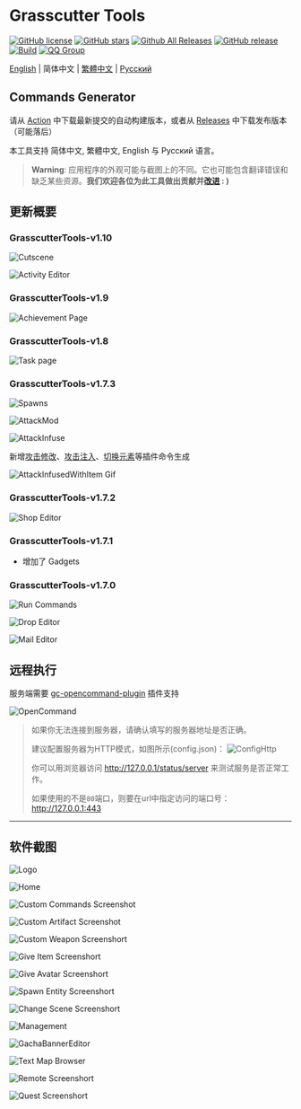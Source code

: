 # Grasscutter Tools

[![GitHub license](https://img.shields.io/github/license/jie65535/GrasscutterCommandGenerator)](https://github.com/jie65535/GrasscutterCommandGenerator/blob/main/LICENSE)
[![GitHub stars](https://img.shields.io/github/stars/jie65535/GrasscutterCommandGenerator)](https://github.com/jie65535/GrasscutterCommandGenerator/stargazers)
[![Github All Releases](https://img.shields.io/github/downloads/jie65535/GrasscutterCommandGenerator/total.svg)](https://github.com/jie65535/GrasscutterCommandGenerator/releases)
[![GitHub release](https://img.shields.io/github/v/release/jie65535/GrasscutterCommandGenerator)](https://github.com/jie65535/GrasscutterCommandGenerator/releases/latest)
[![Build](https://github.com/jie65535/GrasscutterCommandGenerator/actions/workflows/build.yml/badge.svg)](https://github.com/jie65535/GrasscutterCommandGenerator/actions/workflows/build.yml)
[![QQ Group](https://pub.idqqimg.com/wpa/images/group.png)](http://qm.qq.com/cgi-bin/qm/qr?_wv=1027&k=fBizzp6RwJsIY7gFlmd4L-WG0V3aF8X3&authKey=mTjf%2B7jCIZess1HTRi05e5yi%2FHKA1auMwE8%2FJ960PFWk8WMATST654gWPi4OTHTZ&noverify=0&group_code=835489603)

[English](README.md) | 简体中文 | [繁體中文](README_zh-tw.md) | [Русский](README_ru-RU.md)

## Commands Generator

请从 [Action](https://github.com/jie65535/GrasscutterCommandGenerator/actions/workflows/build.yml) 中下载最新提交的自动构建版本，或者从 [Releases](https://github.com/jie65535/GrasscutterCommandGenerator/releases) 中下载发布版本（可能落后）

本工具支持 简体中文, 繁體中文, English 与 Русский 语言。

> **Warning**: 应用程序的外观可能与截图上的不同。它也可能包含翻译错误和缺乏某些资源。**我们欢迎各位为此工具做出贡献并<a href="./Source/GrasscutterTools/Resources/zh-cn">改进</a> : )**

## 更新概要

### GrasscutterTools-v1.10
![Cutscene](Doc/Screenshots/7-ChangeScene.png)

![Activity Editor](Doc/Screenshots/20-ActivityEditor.png)

### GrasscutterTools-v1.9
![Achievement Page](Doc/Screenshots/19-AchievementPage.png)

### GrasscutterTools-v1.8
![Task page](Doc/Screenshots/18-TaskPage.png)

### GrasscutterTools-v1.7.3
![Spawns](Doc/Screenshots/6-SpawnEntity.png)

![AttackMod](Doc/Screenshots/6.1-AttackMod.png)

![AttackInfuse](Doc/Screenshots/6.2-AttackInfuse.png)

新增[攻击修改](https://github.com/NotThorny/AttackModifier)、[攻击注入](https://github.com/snoobi-seggs/AttackInfusedWithItem)、[切换元素](https://github.com/Penelopeep/SwitchElementTraveller)等插件命令生成

![AttackInfusedWithItem Gif](Doc/Screenshots/AttackMod.gif)

### GrasscutterTools-v1.7.2
![Shop Editor](Doc/Screenshots/17-ShopEditor.png)

### GrasscutterTools-v1.7.1
 - 增加了 Gadgets

### GrasscutterTools-v1.7.0

![Run Commands](Doc/Screenshots/RunMultipleCommands.png)

![Drop Editor](Doc/Screenshots/15-DropEditor.png)

![Mail Editor](Doc/Screenshots/16-MailEditor.png)

## 远程执行

服务端需要 [gc-opencommand-plugin](https://github.com/jie65535/gc-opencommand-plugin) 插件支持

![OpenCommand](Doc/Screenshots/OpenCommand.gif)

> 如果你无法连接到服务器，请确认填写的服务器地址是否正确。
> 
> 建议配置服务器为HTTP模式，如图所示(config.json)：
> ![ConfigHttp](Doc/Screenshots/ConfigHttp.png)
> 
> 你可以用浏览器访问 http://127.0.0.1/status/server 来测试服务是否正常工作。
> 
> 如果使用的不是`80`端口，则要在url中指定访问的端口号：http://127.0.0.1:443

---

## 软件截图

![Logo](Doc/Screenshots/GrasscutterLogo.png)

![Home](Doc/Screenshots/0-Home.png)

![Custom Commands Screenshot](Doc/Screenshots/1-CustomCommands.png)

![Custom Artifact Screenshot](Doc/Screenshots/2-CustomArtifact.png)

![Custom Weapon Screenshort](Doc/Screenshots/3-CustomWeapon.png)

![Give Item Screenshort](Doc/Screenshots/4-GiveItem.png)

![Give Avatar Screenshort](Doc/Screenshots/5-GiveAvatar.png)

![Spawn Entity Screenshort](Doc/Screenshots/6-SpawnEntity.png)

![Change Scene Screenshort](Doc/Screenshots/7-ChangeScene.png)

![Management](Doc/Screenshots/9-Manage.png)

![GachaBannerEditor](Doc/Screenshots/10-GachaBannerEditor.png)

![Text Map Browser](Doc/Screenshots/11-TextMapBrowser.png)

![Remote Screenshort](Doc/Screenshots/12-Remote.png)

![Quest Screenshort](Doc/Screenshots/13-Quest.png)
